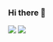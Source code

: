 ### Hi there 👋

<p>
  <img align="top" src="https://github-readme-stats.vercel.app/api?username=junanch&show_icons=true&icon_color=0366d6&bg_color=ffffff&hide_border=true" />
  <img align="top" src="https://github-readme-stats.vercel.app/api/top-langs/?username=junanch&layout=compact&hide_border=true&langs_count=10,hide=html" />
</p>
